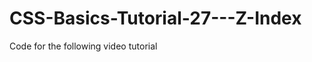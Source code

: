 CSS-Basics-Tutorial-27---Z-Index
================================

Code for the following video tutorial 
